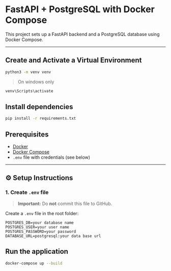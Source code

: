 #  FastAPI + PostgreSQL with Docker Compose

This project sets up a FastAPI backend and a PostgreSQL database using Docker Compose.

---

 ## Create and Activate a Virtual Environment
 ```bash
python3 -m venv venv
```
>On windows only
```bash
venv\Scripts\activate
```
## Install dependencies 
```bash
pip install -r requirements.txt
```
##  Prerequisites

- [Docker](https://www.docker.com/products/docker-desktop/)
- [Docker Compose](https://docs.docker.com/compose/)
- `.env` file with credentials (see below)

---

## ⚙️ Setup Instructions

### 1. Create `.env` file

>  **Important:** Do **not** commit this file to GitHub.

Create a `.env` file in the root folder:

```env
POSTGRES_DB=your database name
POSTGRES_USER=your user name
POSTGRES_PASSWORD=your password
DATABASE_URL=postgresql:your data base url 
```
## Run the application
```bash
docker-compose up --build
```

